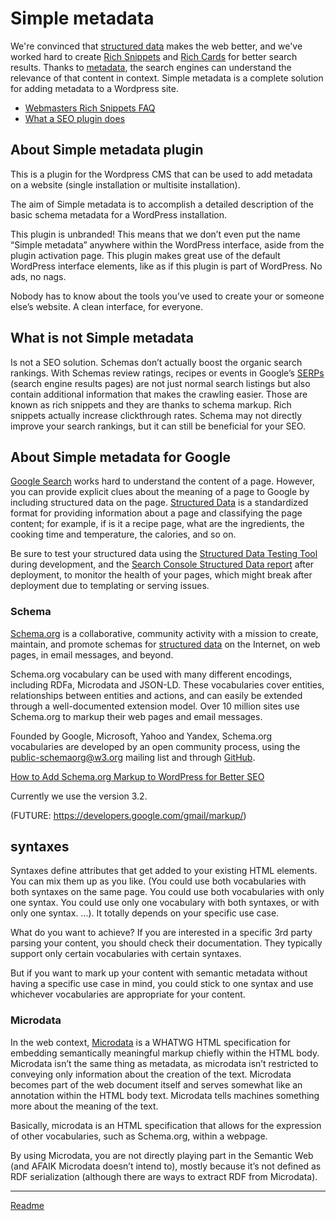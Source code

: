 # Simple metadata

We're convinced that [structured data](https://developers.google.com/search/docs/guides/intro-structured-data) makes the web better, and we've worked hard to create [Rich Snippets](https://webmasters.googleblog.com/2009/05/introducing-rich-snippets.html) and [Rich Cards](https://webmasters.googleblog.com/2016/05/introducing-rich-cards.html) for better search results. Thanks to [metadata](https://www.youtube.com/watch?v=L9BqE01SLeE), the search engines can understand the relevance of that content in context. Simple metadata is a complete solution for adding metadata to a Wordpress site.

* [Webmasters Rich Snippets FAQ](/doc/doc-faq.md)
* [What a SEO plugin does](/doc/doc-seo.md)


## About Simple metadata plugin

This is a plugin for the Wordpress CMS that can be used to add metadata on a website (single installation or multisite installation).

The aim of Simple metadata is to accomplish a detailed description of the basic schema metadata for a WordPress installation.

This plugin is unbranded! This means that we don’t even put the name “Simple metadata” anywhere within the WordPress interface, aside from the plugin activation page.
This plugin makes great use of the default WordPress interface elements, like as if this plugin is part of WordPress. No ads, no nags.

Nobody has to know about the tools you’ve used to create your or someone else’s website. A clean interface, for everyone.

## What is not Simple metadata

Is not a SEO solution. Schemas don’t actually boost the organic search rankings. With Schemas review ratings, recipes or events in Google’s [SERPs](https://moz.com/learn/seo/serp-features) (search engine results pages) are not just normal search listings but also contain additional information that makes the crawling easier. Those are known as rich snippets and they are thanks to schema markup. Rich snippets actually increase clickthrough rates. Schema may not directly improve your search rankings, but it can still be beneficial for your SEO.

## About Simple metadata for Google
[Google Search](https://moz.com/blog/google-glossary) works hard to understand the content of a page. However, you can provide explicit clues about the meaning of a page to Google by including structured data on the page. [Structured Data](https://developers.google.com/search/docs/guides/intro-structured-data) is a standardized format for providing information about a page and classifying the page content; for example, if is it a recipe page, what are the ingredients, the cooking time and temperature, the calories, and so on.

Be sure to test your structured data using the [Structured Data Testing Tool](https://search.google.com/structured-data/testing-tool/u/0/) during development, and the [Search Console Structured Data report](https://www.google.com/webmasters/tools/structured-data?pli=1) after deployment, to monitor the health of your pages, which might break after deployment due to templating or serving issues.

### Schema
[Schema.org](http://schema.org/) is a collaborative, community activity with a mission to create, maintain, and promote schemas for [structured data](https://moz.com/learn/seo/schema-structured-data) on the Internet, on web pages, in email messages, and beyond.

Schema.org vocabulary can be used with many different encodings, including RDFa, Microdata and JSON-LD. These vocabularies cover entities, relationships between entities and actions, and can easily be extended through a well-documented extension model. Over 10 million sites use Schema.org to markup their web pages and email messages.

Founded by Google, Microsoft, Yahoo and Yandex, Schema.org vocabularies are developed by an open community process, using the public-schemaorg@w3.org mailing list and through [GitHub](https://github.com/schemaorg/schemaorg).

[How to Add Schema.org Markup to WordPress for Better SEO](https://premium.wpmudev.org/blog/schema-wordpress-seo/)

Currently we use the version 3.2.

(FUTURE: https://developers.google.com/gmail/markup/)

## syntaxes

Syntaxes define attributes that get added to your existing HTML elements. You can mix them up as you like. (You could use both vocabularies with both syntaxes on the same page. You could use both vocabularies with only one syntax. You could use only one vocabulary with both syntaxes, or with only one syntax. …). It totally depends on your specific use case.

What do you want to achieve? If you are interested in a specific 3rd party parsing your content, you should check their documentation. They typically support only certain vocabularies with certain syntaxes.

But if you want to mark up your content with semantic metadata without having a specific use case in mind, you could stick to one syntax and use whichever vocabularies are appropriate for your content.

### Microdata

In the web context, [Microdata](https://html.spec.whatwg.org/multipage/microdata.html) is a WHATWG HTML specification for embedding semantically meaningful markup chiefly within the HTML body. Microdata isn’t the same thing as metadata, as microdata isn’t restricted to conveying only information about the creation of the text. Microdata becomes part of the web document itself and serves somewhat like an annotation within the HTML body text. Microdata tells machines something more about the meaning of the text.

Basically, microdata is an HTML specification that allows for the expression of other vocabularies, such as Schema.org, within a webpage.

By using Microdata, you are not directly playing part in the Semantic Web (and AFAIK Microdata doesn’t intend to), mostly because it’s not defined as RDF serialization (although there are ways to extract RDF from Microdata).

---
[Readme](/Readme.md)
